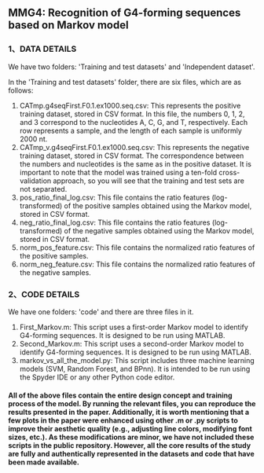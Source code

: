 ## MMG4: Recognition of G4-forming sequences based on Markov model

### 1、DATA DETAILS

We have two folders: 'Training and test datasets' and 'Independent dataset'.

In the 'Training and test datasets' folder, there are six files, which are as follows:
1) CATmp.g4seqFirst.F0.1.ex1000.seq.csv: This represents the positive training dataset, stored in CSV format. In this file, the numbers 0, 1, 2, and 3 correspond to the nucleotides A, C, G, and T, respectively. Each row represents a sample, and the length of each sample is uniformly 2000 nt.
2) CATmp_v.g4seqFirst.F0.1.ex1000.seq.csv: This represents the negative training dataset, stored in CSV format. The correspondence between the numbers and nucleotides is the same as in the positive dataset.
It is important to note that the model was trained using a ten-fold cross-validation approach, so you will see that the training and test sets are not separated.
3) pos_ratio_final_log.csv: This file contains the ratio features (log-transformed) of the positive samples obtained using the Markov model, stored in CSV format.
4) neg_ratio_final_log.csv: This file contains the ratio features (log-transformed) of the negative samples obtained using the Markov model, stored in CSV format.
5) norm_pos_feature.csv: This file contains the normalized ratio features of the positive samples.
6) norm_neg_feature.csv: This file contains the normalized ratio features of the negative samples.


### 2、CODE DETAILS
We have one folders: 'code' and there are three files in it.
1) First_Markov.m: This script uses a first-order Markov model to identify G4-forming sequences. It is designed to be run using MATLAB.
2) Second_Markov.m: This script uses a second-order Markov model to identify G4-forming sequences. It is designed to be run using MATLAB.
3) markov_vs_all_the_model.py: This script includes three machine learning models (SVM, Random Forest, and BPnn). It is intended to be run using the Spyder IDE or any other Python code editor.


#### All of the above files contain the entire design concept and training process of the model. By running the relevant files, you can reproduce the results presented in the paper. Additionally, it is worth mentioning that a few plots in the paper were enhanced using other .m or .py scripts to improve their aesthetic quality (e.g., adjusting line colors, modifying font sizes, etc.). As these modifications are minor, we have not included these scripts in the public repository. However, all the core results of the study are fully and authentically represented in the datasets and code that have been made available.
